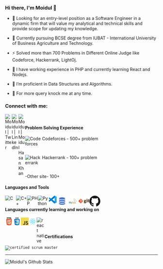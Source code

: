 ### Hi there, I'm Moidul 👋

<!--
**MoidulHasan/MoidulHasan** is a ✨ _special_ ✨ repository because its `README.md` (this file) appears on your GitHub profile.

Here are some ideas to get you started:
-->

- 🔭 Looking for an entry-level position as a Software Engineer in a dynamic firm that will value my analytical and technical skills and provide scope for updating my knowledge.
- 👯 Currently pursuing BCSE degree from IUBAT - International University of Business Agriculture and Technology.
- ⚡ Solved more than 700 Problems in Different Online Judge like Codeforce, Hackerrank, LightOj.
- 🌱 I have working experience in PHP and currently learning React and Nodejs.
- 🤔 I’m proficient in Data Structures and Algorithms.

- 💬 For more query knock me at any time.

### Connect with me:

[<img align="left" alt="Moidul | Twitter" width="22px" src="https://cdn.jsdelivr.net/npm/simple-icons@3.13.0/icons/facebook.svg" />](https://www.facebook.com/antu.khan.988/)
[<img align="left" alt="Moidul | LinkedIn" width="22px" src="https://cdn.jsdelivr.net/npm/simple-icons@v3/icons/linkedin.svg" />](https://www.linkedin.com/in/moidul-hasan-khan)
[<img align="left" alt="Moidul | Moidul Hasan Khan" width="22px" src="https://user-images.githubusercontent.com/54958684/145114356-7d0ba5ab-b372-4478-b51a-d841a6fc8408.png" />](https://www.moidulhasankhan.com)

<br/>

#### Problem Solving Experience

<img align="left" alt="Codeforces" width="56px" src="https://user-images.githubusercontent.com/54958684/145115400-c972a4ea-3de3-4199-85c5-ac892787ee50.png" /> Codeforces - 500+ problem

<br>

<img align="left" alt="Hackerrank" width="56px" src="https://user-images.githubusercontent.com/54958684/145116043-c763835e-c42f-48e1-be59-0d9ebd8d00fe.png" /> Hackerrank - 100+ problem 

<br>

-Other site- 100+
<br/>

#### Languages and Tools
<img align="left" alt="C" width="36px" src="https://user-images.githubusercontent.com/54958684/145114164-80794e54-6957-49b5-88e3-6ff780a6a8b0.png" />
<img align="left" alt="C++" width="36px" src="https://user-images.githubusercontent.com/54958684/145114626-4e098d7e-3367-4b27-9a9f-f74c0a4993de.png" />
<img align="left" alt="PHP" width="36px" src="https://user-images.githubusercontent.com/54958684/145114775-0d037810-4a54-49b5-b580-9a7679a27e68.png" />
<img align="left" alt="Python" width="36px" src="https://user-images.githubusercontent.com/54958684/145119737-2a981441-b92b-4c48-aac9-10a0573a5769.png" />
<img align="left" alt="Visual Studio Code" width="26px" src="https://raw.githubusercontent.com/github/explore/80688e429a7d4ef2fca1e82350fe8e3517d3494d/topics/visual-studio-code/visual-studio-code.png" />
<img align="left" alt="SQL" width="36px" src="https://raw.githubusercontent.com/github/explore/80688e429a7d4ef2fca1e82350fe8e3517d3494d/topics/sql/sql.png" />
<img align="left" alt="mysql" width="36px" src="https://raw.githubusercontent.com/github/explore/80688e429a7d4ef2fca1e82350fe8e3517d3494d/topics/mysql/mysql.png" />
<img align="left" alt="Git" width="36px" src="https://raw.githubusercontent.com/github/explore/80688e429a7d4ef2fca1e82350fe8e3517d3494d/topics/git/git.png" />
<img align="left" alt="github" width="36px" src="https://raw.githubusercontent.com/github/explore/78df643247d429f6cc873026c0622819ad797942/topics/github/github.png" />

<br/>


#### Languages currently learning and working on

<img align="left" alt="HTML5" width="26px" src="https://raw.githubusercontent.com/github/explore/80688e429a7d4ef2fca1e82350fe8e3517d3494d/topics/html/html.png" />
<img align="left" alt="css3" width="26px" src="https://raw.githubusercontent.com/github/explore/80688e429a7d4ef2fca1e82350fe8e3517d3494d/topics/css/css.png" />
<img align="left" alt="JavaScript" width="26px" src="https://raw.githubusercontent.com/github/explore/80688e429a7d4ef2fca1e82350fe8e3517d3494d/topics/javascript/javascript.png" />
<img align="left" alt="react native" width="26px" src="https://raw.githubusercontent.com/github/explore/80688e429a7d4ef2fca1e82350fe8e3517d3494d/topics/react/react.png" />
<img align="left" alt="react native" width="26px" src="https://user-images.githubusercontent.com/54958684/145115118-d2a12762-c5ad-4c86-82e2-e92b4d6e9c25.png" />

<br />
<br />


#### Certifications

<code><img height= "40" alt="certified scrum master" src="https://user-images.githubusercontent.com/54958684/145118501-34cdd4c3-6cef-4bde-9c85-4591a12519ef.png"></code>

---

<img align="left" alt="Moidul's Github Stats" src="https://github-readme-stats.vercel.app/api?username=MoidulHasan&show_icons=true&hide_border=true" />

<br />
